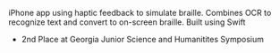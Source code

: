 iPhone app using haptic feedback to simulate braille. Combines OCR to recognize text and convert to on-screen braille. Built using Swift
- 2nd Place at Georgia Junior Science and Humanitites Symposium
